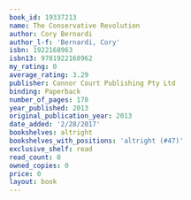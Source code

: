 ```yaml
---
book_id: 19337213
name: The Conservative Revolution
author: Cory Bernardi
author_l-f: 'Bernardi, Cory'
isbn: 1922168963
isbn13: 9781922168962
my_rating: 0
average_rating: 3.29
publisher: Connor Court Publishing Pty Ltd
binding: Paperback
number_of_pages: 178
year_published: 2013
original_publication_year: 2013
date_added: '2/28/2017'
bookshelves: altright
bookshelves_with_positions: 'altright (#47)'
exclusive_shelf: read
read_count: 0
owned_copies: 0
price: 0
layout: book
---
```

